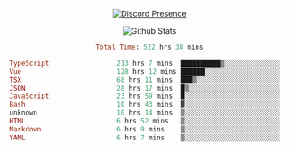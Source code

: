 <!DOCTYPE html>
<body>
<div align="center">

  [![Discord Presence](https://lanyard.cnrad.dev/api/576097150359044106)](https://discord.com/users/576097150359044106)
  
  ![Github Stats](https://github-readme-stats.vercel.app/api?username=verycrunchy&show_icons=true&theme=radical)

<!--START_SECTION:waka-->

```ruby
Total Time: 522 hrs 38 mins

TypeScript                 213 hrs 7 mins  ██████████▒░░░░░░░░░░░░░░   40.79 %
Vue                        128 hrs 12 mins ██████░░░░░░░░░░░░░░░░░░░   24.54 %
TSX                        68 hrs 11 mins  ███▒░░░░░░░░░░░░░░░░░░░░░   13.05 %
JSON                       28 hrs 17 mins  █▒░░░░░░░░░░░░░░░░░░░░░░░   05.41 %
JavaScript                 23 hrs 59 mins  █░░░░░░░░░░░░░░░░░░░░░░░░   04.59 %
Bash                       10 hrs 43 mins  ▓░░░░░░░░░░░░░░░░░░░░░░░░   02.05 %
unknown                    10 hrs 14 mins  ▒░░░░░░░░░░░░░░░░░░░░░░░░   01.96 %
HTML                       6 hrs 52 mins   ▒░░░░░░░░░░░░░░░░░░░░░░░░   01.31 %
Markdown                   6 hrs 9 mins    ▒░░░░░░░░░░░░░░░░░░░░░░░░   01.18 %
YAML                       6 hrs 7 mins    ▒░░░░░░░░░░░░░░░░░░░░░░░░   01.17 %
```

<!--END_SECTION:waka-->
</div>
</body>
</html>

